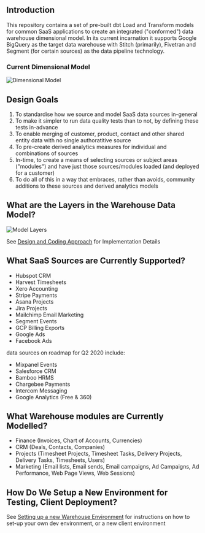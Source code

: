 ## Introduction

This repository contains a set of pre-built dbt Load and Transform models for common SaaS applications to create an integrated ("conformed") data warehouse dimensional model. In its current incarnation it supports Google BigQuery as the target data warehouse with Stitch (primarily), Fivetran and Segment (for certain sources) as the data pipeline technology.

### Current Dimensional Model

![Dimensional Model](https://github.com/rittmananalytics/ra_data_warehouse/blob/master/ra_dw/img/dimensional_model.png)

## Design Goals

1. To standardise how we source and model SaaS data sources in-general
2. To make it simpler to run data quality tests than to not, by defining these tests in-advance
3. To enable merging of customer, product, contact and other shared entity data with no single authoratitive source
4. To pre-create derived analytics measures for individual and combinations of sources
5. In-time, to create a means of selecting sources or subject areas ("modules") and have just those sources/modules loaded (and deployed for a customer)
6. To do all of this in a way that embraces, rather than avoids, community additions to these sources and derived analytics models

## What are the Layers in the Warehouse Data Model?

![Model Layers](https://github.com/rittmananalytics/ra_data_warehouse/blob/master/ra_dw/img/data_flow.png)

See [Design and Coding Approach](https://github.com/rittmananalytics/ra_data_warehouse/wiki/Design-and-Coding-Approach) for Implementation Details

## What SaaS Sources are Currently Supported?

* Hubspot CRM
* Harvest Timesheets
* Xero Accounting
* Stripe Payments 
* Asana Projects
* Jira Projects
* Mailchimp Email Marketing
* Segment Events 
* GCP Billing Exports 
* Google Ads 
* Facebook Ads

data sources on roadmap for Q2 2020 include:

* Mixpanel Events
* Salesforce CRM
* Bamboo HRMS
* Chargebee Payments
* Intercom Messaging
* Google Analytics (Free & 360)

## What Warehouse modules are Currently Modelled?

* Finance (Invoices, Chart of Accounts, Currencies)
* CRM (Deals, Contacts, Companies)
* Projects (Timesheet Projects, Timesheet Tasks, Delivery Projects, Delivery Tasks, Timesheets, Users)
* Marketing (Email lists, Email sends, Email campaigns, Ad Campaigns, Ad Performance, Web Page Views, Web Sessions)

## How Do We Setup a New Environment for Testing, Client Deployment?

See [Setting up a new Warehouse Environment](https://github.com/rittmananalytics/ra_data_warehouse/wiki/Setting-up-a-New-Warehouse-Environment) for instructions on how to set-up your own dev environment, or a new client environment
